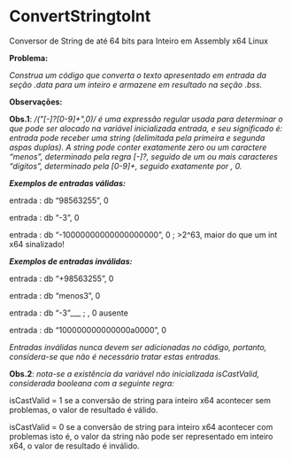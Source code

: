 # ConvertStringtoInt
Conversor de String de até 64 bits para Inteiro em Assembly x64 Linux

**Problema:**

*Construa um código que converta o texto apresentado em entrada da seção .data para um inteiro e armazene em resultado na seção .bss.*

**Observações:**

**Obs.1**: */("[-]?[0-9]+",0)/ é uma expressão regular usada para determinar o que pode ser alocado na variável inicializada entrada, e seu significado é: entrada pode receber uma string (delimitada pela primeira e segunda aspas duplas). A  string  pode conter exatamente zero ou um caractere “menos”, determinado pela regra  [-]?, seguido de um ou mais caracteres “dígitos”, determinado pela [0-9]+, seguido exatamente por , 0.*

***Exemplos de entradas válidas:***

entrada   : db “98563255”, 0 

entrada   : db “-3”, 0

entrada   : db “-10000000000000000000”, 0 ; >2^63, maior do que um int x64 sinalizado!

***Exemplos de entradas inválidas:***

entrada   : db “+98563255”, 0

entrada   : db “menos3”, 0

entrada   : db “-3”___ ; , 0 ausente

entrada   : db “100000000000000a0000”, 0

*Entradas inválidas nunca devem ser adicionadas no código, portanto, considera-se que não é necessário tratar estas entradas.*


**Obs.2**: *nota-se a existência da variável não inicializada isCastValid, considerada booleana com a seguinte regra:*

isCastValid = 1 se a conversão de string para inteiro x64 acontecer sem problemas, o valor de resultado é válido.

isCastValid = 0 se a conversão de string para inteiro x64 acontecer com problemas isto é, o valor da string não pode ser representado em inteiro x64, o valor de resultado é inválido.

